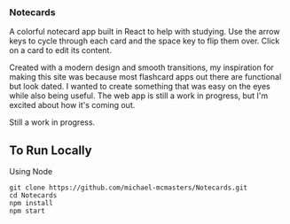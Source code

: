 ### Notecards
A colorful notecard app built in React to help with studying. Use the arrow keys to cycle through each card and the space key to flip them over. Click on a card to edit its content.

Created with a modern design and smooth transitions, my inspiration for making this site was because most flashcard apps out there are functional but look dated. I wanted to create something that was easy on the eyes while also being useful. The web app is still a work in progress, but I'm excited about how it's coming out.

Still a work in progress.

## To Run Locally
Using Node
```
git clone https://github.com/michael-mcmasters/Notecards.git
cd Notecards
npm install
npm start
```
